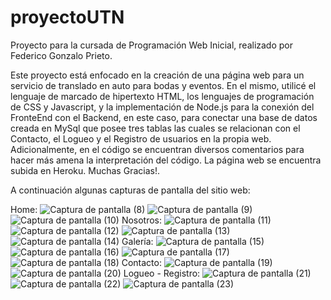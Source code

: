 # proyectoUTN
Proyecto para la cursada de Programación Web Inicial, realizado por Federico Gonzalo Prieto.

Este proyecto está enfocado en la creación de una página web para un servicio de translado en auto para bodas y eventos.
En el mismo, utilicé el lenguaje de marcado de hipertexto HTML, los lenguajes de programación de CSS y Javascript, y la implementación de Node.js para la conexión del FronteEnd con el Backend, en este caso, para conectar una base de datos creada en MySql que posee tres tablas las cuales se relacionan con el Contacto, el Logueo y el Registro de usuarios en la propia web.
Adicionalmente, en el código se encuentran diversos comentarios para hacer más amena la interpretación del código.
La página web se encuentra subida en Heroku.
Muchas Gracias!.

A continuación algunas capturas de pantalla del sitio web:

Home:
![Captura de pantalla (8)](https://user-images.githubusercontent.com/82186644/125468725-be7315ab-c728-4794-82cf-bd9e5be3b9c9.png)
![Captura de pantalla (9)](https://user-images.githubusercontent.com/82186644/125468732-3e37364f-4c69-44f2-875d-4d757410d046.png)
![Captura de pantalla (10)](https://user-images.githubusercontent.com/82186644/125468744-97bfd794-b5d9-4acb-b49b-0acbf0a5b5cb.png)
Nosotros:
![Captura de pantalla (11)](https://user-images.githubusercontent.com/82186644/125468823-707b5849-da97-4e78-aac5-a7eb5e094467.png)
![Captura de pantalla (12)](https://user-images.githubusercontent.com/82186644/125468839-acddf757-b20d-4622-ba18-56398f1df639.png)
![Captura de pantalla (13)](https://user-images.githubusercontent.com/82186644/125468854-d42232fe-3217-4259-859e-cac506c18609.png)
![Captura de pantalla (14)](https://user-images.githubusercontent.com/82186644/125468872-810be86d-e4be-401c-9baa-9e1b915f5603.png)
Galería:
![Captura de pantalla (15)](https://user-images.githubusercontent.com/82186644/125468931-356ae2e4-33b2-434b-8135-b4974c395a12.png)
![Captura de pantalla (16)](https://user-images.githubusercontent.com/82186644/125468942-e4774d37-8594-4ee0-8c06-d54e18061686.png)
![Captura de pantalla (17)](https://user-images.githubusercontent.com/82186644/125468957-998f6811-9845-499d-a268-220a8fcfd7c5.png)
![Captura de pantalla (18)](https://user-images.githubusercontent.com/82186644/125468966-d1652bff-3c1d-4da5-b23f-ee999a6347e7.png)
Contacto:
![Captura de pantalla (19)](https://user-images.githubusercontent.com/82186644/125468995-a8b832ad-df4b-4cef-862f-a334abcbbf2c.png)
![Captura de pantalla (20)](https://user-images.githubusercontent.com/82186644/125469001-610dddd1-9e32-4fb0-ab82-8104d4f90cff.png)
Logueo - Registro:
![Captura de pantalla (21)](https://user-images.githubusercontent.com/82186644/125469058-d4dd2d4f-3402-44b1-9492-6698327481a4.png)
![Captura de pantalla (22)](https://user-images.githubusercontent.com/82186644/125469068-f8f419a8-d446-4e28-8b58-700ad9399fcb.png)
![Captura de pantalla (23)](https://user-images.githubusercontent.com/82186644/125469079-34e0e199-3d16-48ab-9e1a-8c78067d733b.png)

